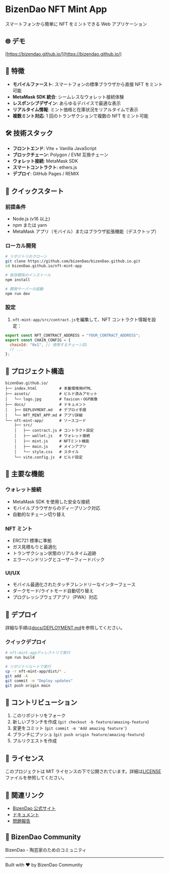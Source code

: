 # BizenDao NFT Mint App

スマートフォンから簡単に NFT をミントできる Web アプリケーション

## 🌐 デモ

[https://bizendao.github.io/](https://bizendao.github.io/)

## 📱 特徴

- **モバイルファースト**: スマートフォンの標準ブラウザから直接 NFT をミント可能
- **MetaMask SDK 統合**: シームレスなウォレット接続体験
- **レスポンシブデザイン**: あらゆるデバイスで最適な表示
- **リアルタイム情報**: ミント価格と在庫状況をリアルタイムで表示
- **複数ミント対応**: 1 回のトランザクションで複数の NFT をミント可能

## 🛠 技術スタック

- **フロントエンド**: Vite + Vanilla JavaScript
- **ブロックチェーン**: Polygon / EVM 互換チェーン
- **ウォレット接続**: MetaMask SDK
- **スマートコントラクト**: ethers.js
- **デプロイ**: GitHub Pages / REMIX

## 🚀 クイックスタート

### 前提条件

- Node.js (v16 以上)
- npm または yarn
- MetaMask アプリ（モバイル）またはブラウザ拡張機能（デスクトップ）

### ローカル開発

```bash
# リポジトリのクローン
git clone https://github.com/bizenDao/bizenDao.github.io.git
cd bizenDao.github.io/nft-mint-app

# 依存関係のインストール
npm install

# 開発サーバーの起動
npm run dev
```

### 設定

1. `nft-mint-app/src/contract.js`を編集して、NFT コントラクト情報を設定：

```javascript
export const NFT_CONTRACT_ADDRESS = "YOUR_CONTRACT_ADDRESS";
export const CHAIN_CONFIG = {
  chainId: "0x1", // 使用するチェーンID
  // ...
};
```

## 📂 プロジェクト構造

```
bizenDao.github.io/
├── index.html          # 本番環境用HTML
├── assets/             # ビルド済みアセット
│   └── logo.jpg        # favicon・OGP画像
├── docs/               # ドキュメント
│   ├── DEPLOYMENT.md   # デプロイ手順
│   └── NFT_MINT_APP.md # アプリ詳細
└── nft-mint-app/       # ソースコード
    ├── src/
    │   ├── contract.js # コントラクト設定
    │   ├── wallet.js   # ウォレット接続
    │   ├── mint.js     # NFTミント機能
    │   ├── main.js     # メインアプリ
    │   └── style.css   # スタイル
    └── vite.config.js  # ビルド設定
```

## 🔧 主要な機能

### ウォレット接続

- MetaMask SDK を使用した安全な接続
- モバイルブラウザからのディープリンク対応
- 自動的なチェーン切り替え

### NFT ミント

- ERC721 標準に準拠
- ガス見積もりと最適化
- トランザクション状態のリアルタイム追跡
- エラーハンドリングとユーザーフィードバック

### UI/UX

- モバイル最適化されたタッチフレンドリーなインターフェース
- ダークモード/ライトモード自動切り替え
- プログレッシブウェブアプリ（PWA）対応

## 📝 デプロイ

詳細な手順は[docs/DEPLOYMENT.md](docs/DEPLOYMENT.md)を参照してください。

### クイックデプロイ

```bash
# nft-mint-appディレクトリで実行
npm run build

# リポジトリルートで実行
cp -r nft-mint-app/dist/* .
git add -A
git commit -m "Deploy updates"
git push origin main
```

## 🤝 コントリビューション

1. このリポジトリをフォーク
2. 新しいブランチを作成 (`git checkout -b feature/amazing-feature`)
3. 変更をコミット (`git commit -m 'Add amazing feature'`)
4. ブランチにプッシュ (`git push origin feature/amazing-feature`)
5. プルリクエストを作成

## 📄 ライセンス

このプロジェクトは MIT ライセンスの下で公開されています。詳細は[LICENSE](LICENSE)ファイルを参照してください。

## 🔗 関連リンク

- [BizenDao 公式サイト](https://bizendao.github.io/)
- [ドキュメント](docs/)
- [問題報告](https://github.com/bizenDao/bizenDao.github.io/issues)

## 👥 BizenDao Community

BizenDao - 陶芸家のためのコミュニティ

---

Built with ❤️ by BizenDao Community
